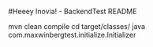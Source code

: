 #Heeey Inovia! - BackendTest README


mvn clean compile
cd target/classes/
java com.maxwinbergtest.initialize.Initializer
